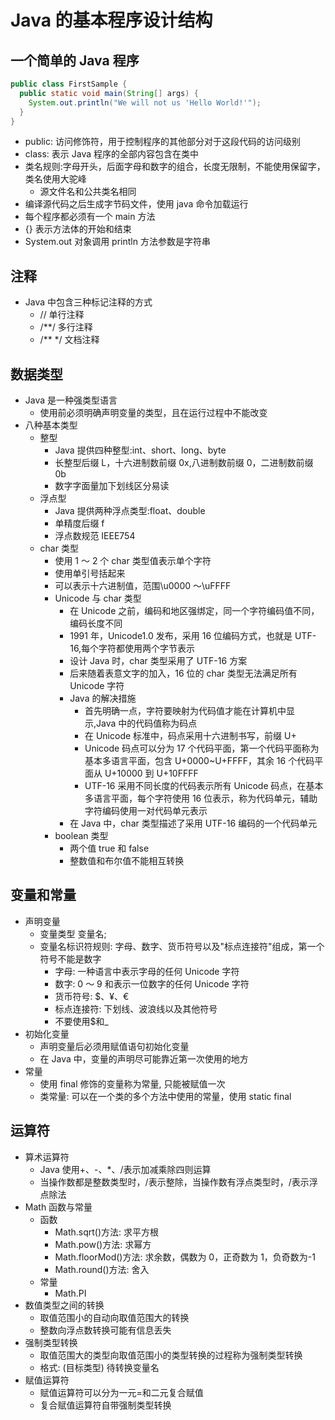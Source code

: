# Java 的基本程序设计结构

## 一个简单的 Java 程序

```java
public class FirstSample {
  public static void main(String[] args) {
    System.out.println("We will not us 'Hello World!'");
  }
}
```

- public: 访问修饰符，用于控制程序的其他部分对于这段代码的访问级别
- class: 表示 Java 程序的全部内容包含在类中
- 类名规则:字母开头，后面字母和数字的组合，长度无限制，不能使用保留字，类名使用大驼峰
  - 源文件名和公共类名相同
- 编译源代码之后生成字节码文件，使用 java 命令加载运行
- 每个程序都必须有一个 main 方法
- {} 表示方法体的开始和结束
- System.out 对象调用 println 方法参数是字符串

## 注释

- Java 中包含三种标记注释的方式
  - // 单行注释
  - /\*\*/ 多行注释
  - /\*\* \*/ 文档注释

## 数据类型

- Java 是一种强类型语言
  - 使用前必须明确声明变量的类型，且在运行过程中不能改变
- 八种基本类型
  - 整型
    - Java 提供四种整型:int、short、long、byte
    - 长整型后缀 L，十六进制数前缀 0x,八进制数前缀 0，二进制数前缀 0b
    - 数字字面量加下划线区分易读
  - 浮点型
    - Java 提供两种浮点类型:float、double
    - 单精度后缀 f
    - 浮点数规范 IEEE754
  - char 类型
    - 使用 1 ～ 2 个 char 类型值表示单个字符
    - 使用单引号括起来
    - 可以表示十六进制值，范围\u0000 ～\uFFFF
    - Unicode 与 char 类型
      - 在 Unicode 之前，编码和地区强绑定，同一个字符编码值不同，编码长度不同
      - 1991 年，Unicode1.0 发布，采用 16 位编码方式，也就是 UTF-16,每个字符都使用两个字节表示
      - 设计 Java 时，char 类型采用了 UTF-16 方案
      - 后来随着表意文字的加入，16 位的 char 类型无法满足所有 Unicode 字符
      - Java 的解决措施
        - 首先明确一点，字符要映射为代码值才能在计算机中显示,Java 中的代码值称为码点
        - 在 Unicode 标准中，码点采用十六进制书写，前缀 U+
        - Unicode 码点可以分为 17 个代码平面，第一个代码平面称为基本多语言平面，包含 U+0000~U+FFFF，其余 16 个代码平面从 U+10000 到 U+10FFFF
        - UTF-16 采用不同长度的代码表示所有 Unicode 码点，在基本多语言平面，每个字符使用 16 位表示，称为代码单元，辅助字符编码使用一对代码单元表示
      - 在 Java 中，char 类型描述了采用 UTF-16 编码的一个代码单元
    - boolean 类型
      - 两个值 true 和 false
      - 整数值和布尔值不能相互转换

## 变量和常量

- 声明变量
  - 变量类型 变量名;
  - 变量名标识符规则: 字母、数字、货币符号以及"标点连接符"组成，第一个符号不能是数字
    - 字母: 一种语言中表示字母的任何 Unicode 字符
    - 数字: 0 ～ 9 和表示一位数字的任何 Unicode 字符
    - 货币符号: $、¥、€
    - 标点连接符: 下划线、波浪线以及其他符号
    - 不要使用$和\_
- 初始化变量
  - 声明变量后必须用赋值语句初始化变量
  - 在 Java 中，变量的声明尽可能靠近第一次使用的地方
- 常量
  - 使用 final 修饰的变量称为常量, 只能被赋值一次
  - 类常量: 可以在一个类的多个方法中使用的常量，使用 static final

## 运算符

- 算术运算符
  - Java 使用+、-、\*、/表示加减乘除四则运算
  - 当操作数都是整数类型时，/表示整除，当操作数有浮点类型时，/表示浮点除法
- Math 函数与常量
  - 函数
    - Math.sqrt()方法: 求平方根
    - Math.pow()方法: 求幂方
    - Math.floorMod()方法: 求余数，偶数为 0，正奇数为 1，负奇数为-1
    - Math.round()方法: 舍入
  - 常量
    - Math.PI
- 数值类型之间的转换
  - 取值范围小的自动向取值范围大的转换
  - 整数向浮点数转换可能有信息丢失
- 强制类型转换
  - 取值范围大的类型向取值范围小的类型转换的过程称为强制类型转换
  - 格式: (目标类型) 待转换变量名
- 赋值运算符
  - 赋值运算符可以分为一元=和二元复合赋值
  - 复合赋值运算符自带强制类型转换